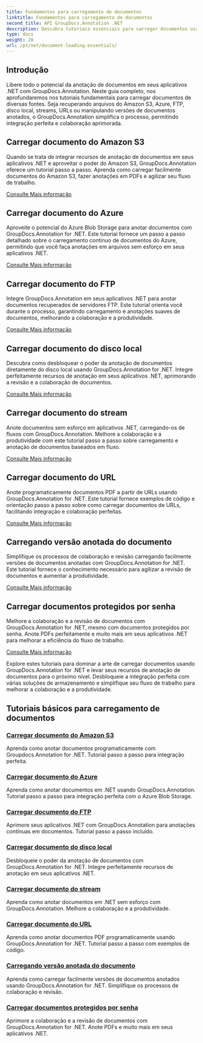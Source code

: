 ```yaml
---
title: Fundamentos para carregamento de documentos
linktitle: Fundamentos para carregamento de documentos
second_title: API GroupDocs.Annotation .NET
description: Descubra tutoriais essenciais para carregar documentos usando GroupDocs.Annotation .NET. Integre-se perfeitamente com Amazon S3, Azure, FTP, disco local, streams e muito mais.
type: docs
weight: 20
url: /pt/net/document-loading-essentials/
---
```

## Introdução

Libere todo o potencial da anotação de documentos em seus aplicativos .NET com GroupDocs.Annotation. Neste guia completo, nos aprofundaremos nos tutoriais fundamentais para carregar documentos de diversas fontes. Seja recuperando arquivos do Amazon S3, Azure, FTP, disco local, streams, URLs ou manipulando versões de documentos anotados, o GroupDocs.Annotation simplifica o processo, permitindo integração perfeita e colaboração aprimorada.

## Carregar documento do Amazon S3
Quando se trata de integrar recursos de anotação de documentos em seus aplicativos .NET e aproveitar o poder do Amazon S3, GroupDocs.Annotation oferece um tutorial passo a passo. Aprenda como carregar facilmente documentos do Amazon S3, fazer anotações em PDFs e agilizar seu fluxo de trabalho.

[Consulte Mais informação](./load-document-from-amazon-s3/)

## Carregar documento do Azure
Aproveite o potencial do Azure Blob Storage para anotar documentos com GroupDocs.Annotation for .NET. Este tutorial fornece um passo a passo detalhado sobre o carregamento contínuo de documentos do Azure, permitindo que você faça anotações em arquivos sem esforço em seus aplicativos .NET.

[Consulte Mais informação](./load-document-from-azure/)

## Carregar documento do FTP
Integre GroupDocs.Annotation em seus aplicativos .NET para anotar documentos recuperados de servidores FTP. Este tutorial orienta você durante o processo, garantindo carregamento e anotações suaves de documentos, melhorando a colaboração e a produtividade.

[Consulte Mais informação](./load-document-from-ftp/)

## Carregar documento do disco local
Descubra como desbloquear o poder da anotação de documentos diretamente do disco local usando GroupDocs.Annotation for .NET. Integre perfeitamente recursos de anotação em seus aplicativos .NET, aprimorando a revisão e a colaboração de documentos.

[Consulte Mais informação](./load-document-from-local-disk/)

## Carregar documento do stream
Anote documentos sem esforço em aplicativos .NET, carregando-os de fluxos com GroupDocs.Annotation. Melhore a colaboração e a produtividade com este tutorial passo a passo sobre carregamento e anotação de documentos baseados em fluxo.

[Consulte Mais informação](./load-document-from-stream/)

## Carregar documento do URL
Anote programaticamente documentos PDF a partir de URLs usando GroupDocs.Annotation for .NET. Este tutorial fornece exemplos de código e orientação passo a passo sobre como carregar documentos de URLs, facilitando integração e colaboração perfeitas.

[Consulte Mais informação](./load-document-from-url/)

## Carregando versão anotada do documento
Simplifique os processos de colaboração e revisão carregando facilmente versões de documentos anotadas com GroupDocs.Annotation for .NET. Este tutorial fornece o conhecimento necessário para agilizar a revisão de documentos e aumentar a produtividade.

[Consulte Mais informação](./loading-annotated-document-version/)

## Carregar documentos protegidos por senha
Melhore a colaboração e a revisão de documentos com GroupDocs.Annotation for .NET, mesmo com documentos protegidos por senha. Anote PDFs perfeitamente e muito mais em seus aplicativos .NET para melhorar a eficiência do fluxo de trabalho.

[Consulte Mais informação](./load-password-protected-documents/)

Explore estes tutoriais para dominar a arte de carregar documentos usando GroupDocs.Annotation for .NET e levar seus recursos de anotação de documentos para o próximo nível. Desbloqueie a integração perfeita com várias soluções de armazenamento e simplifique seu fluxo de trabalho para melhorar a colaboração e a produtividade.
## Tutoriais básicos para carregamento de documentos
### [Carregar documento do Amazon S3](./load-document-from-amazon-s3/)
Aprenda como anotar documentos programaticamente com Groupdocs.Annotation for .NET. Tutorial passo a passo para integração perfeita.
### [Carregar documento do Azure](./load-document-from-azure/)
Aprenda como anotar documentos em .NET usando GroupDocs.Annotation. Tutorial passo a passo para integração perfeita com o Azure Blob Storage.
### [Carregar documento do FTP](./load-document-from-ftp/)
Aprimore seus aplicativos .NET com GroupDocs.Annotation para anotações contínuas em documentos. Tutorial passo a passo incluído.
### [Carregar documento do disco local](./load-document-from-local-disk/)
Desbloqueie o poder da anotação de documentos com GroupDocs.Annotation for .NET. Integre perfeitamente recursos de anotação em seus aplicativos .NET.
### [Carregar documento do stream](./load-document-from-stream/)
Aprenda como anotar documentos em .NET sem esforço com GroupDocs.Annotation. Melhore a colaboração e a produtividade.
### [Carregar documento do URL](./load-document-from-url/)
Aprenda como anotar documentos PDF programaticamente usando GroupDocs.Annotation for .NET. Tutorial passo a passo com exemplos de código.
### [Carregando versão anotada do documento](./loading-annotated-document-version/)
Aprenda como carregar facilmente versões de documentos anotados usando GroupDocs.Annotation for .NET. Simplifique os processos de colaboração e revisão.
### [Carregar documentos protegidos por senha](./load-password-protected-documents/)
Aprimore a colaboração e a revisão de documentos com GroupDocs.Annotation for .NET. Anote PDFs e muito mais em seus aplicativos .NET.